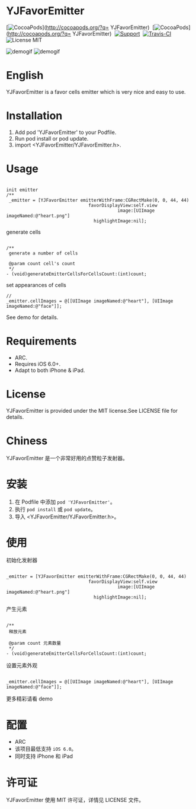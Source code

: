 YJFavorEmitter
==================
[![CocoaPods](http://img.shields.io/cocoapods/v/YJFavorEmitter.svg?style=flat)](http://cocoapods.org/?q= YJFavorEmitter)&nbsp;
[![CocoaPods](http://img.shields.io/cocoapods/p/YJFavorEmitter.svg?style=flat)](http://cocoapods.org/?q= YJFavorEmitter)&nbsp;
[![Support](https://img.shields.io/badge/support-iOS%206%2B%20-blue.svg?style=flat)](https://img.shields.io/badge/support-iOS%206%2B%20-blue.svg?style=flat)&nbsp;
[![Travis-CI](https://travis-ci.org/SplashZ/YJFavorEmitter.svg?branch=master)](https://travis-ci.org/SplashZ/YJFavorEmitter)&nbsp;
![License MIT](https://img.shields.io/badge/license-MIT-green.svg?style=flat)

![demogif](https://github.com/SplashZ/YJFavorEmitter/blob/master/demo1.gif)
![demogif](https://github.com/SplashZ/YJFavorEmitter/blob/master/demo2.gif)
<br>

English
==================

YJFavorEmitter is a favor cells emitter which is very nice and easy to use.

Installation
==================

1. Add pod 'YJFavorEmitter' to your Podfile.
2. Run pod install or pod update.
3. import <YJFavorEmitter/YJFavorEmitter.h>.

Usage
==================


```objc

init emitter
/**
 _emitter = [YJFavorEmitter emitterWithFrame:CGRectMake(0, 0, 44, 44)
                               favorDisplayView:self.view
                                          image:[UIImage imageNamed:@"heart.png"]
                                 highlightImage:nil];
```
generate cells
```objc

/**
 generate a number of cells

 @param count cell's count
 */
- (void)generateEmitterCellsForCellsCount:(int)count;
```

set appearances of cells
```objc
//
_emitter.cellImages = @[[UIImage imageNamed:@"heart"], [UIImage imageNamed:@"face"]];
```

See demo for details.

Requirements
==================

- ARC.
- Requires iOS 6.0+.
- Adapt to both iPhone & iPad.

License
==================

YJFavorEmitter is provided under the MIT license.See LICENSE file for details.



Chiness
==================
YJFavorEmitter 是一个非常好用的点赞粒子发射器。

安装
==================

1. 在 Podfile 中添加  `pod 'YJFavorEmitter'`。
2. 执行 `pod install` 或 `pod update`。
3. 导入 <YJFavorEmitter/YJFavorEmitter.h>。

使用
==================

初始化发射器
```objc

_emitter = [YJFavorEmitter emitterWithFrame:CGRectMake(0, 0, 44, 44)
                               favorDisplayView:self.view
                                          image:[UIImage imageNamed:@"heart.png"]
                                 highlightImage:nil];
```
产生元素
```objc

/**
 释放元素

 @param count 元素数量
 */
- (void)generateEmitterCellsForCellsCount:(int)count;
```
设置元素外观
```objc

_emitter.cellImages = @[[UIImage imageNamed:@"heart"], [UIImage imageNamed:@"face"]];
```

更多精彩请看 demo

配置
==================

- ARC
- 该项目最低支持 `iOS 6.0`。
- 同时支持 iPhone 和 iPad

许可证
==================

YJFavorEmitter 使用 MIT 许可证，详情见 LICENSE 文件。

